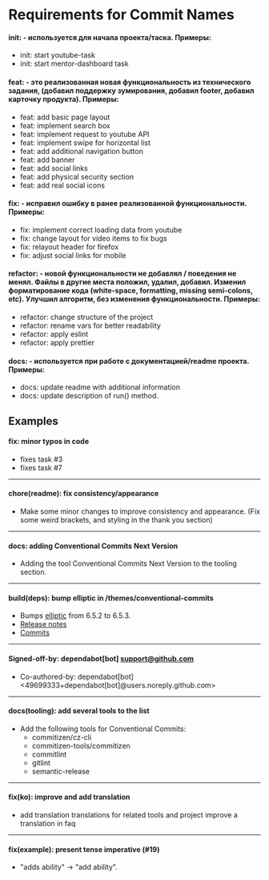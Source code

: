 # Requirements for Commit Names

#### init: - используется для начала проекта/таска. Примеры:
+ init: start youtube-task
+ init: start mentor-dashboard task

#### feat: - это реализованная новая функциональность из технического задания, (добавил поддержку зумирования, добавил footer, добавил карточку продукта). Примеры:

+ feat: add basic page layout
+ feat: implement search box 
+ feat: implement request to youtube API
+ feat: implement swipe for horizontal list
+ feat: add additional navigation button
+ feat: add banner
+ feat: add social links
+ feat: add physical security section
+ feat: add real social icons

#### fix: - исправил ошибку в ранее реализованной функциональности. Примеры:

+ fix: implement correct loading data from youtube
+ fix: change layout for video items to fix bugs
+ fix: relayout header for firefox
+ fix: adjust social links for mobile

#### refactor: - новой функциональности не добавлял / поведения не менял. Файлы в другие места положил, удалил, добавил. Изменил форматирование кода (white-space, formatting, missing semi-colons, etc). Улучшил алгоритм, без изменения функциональности. Примеры:

+ refactor: change structure of the project
+ refactor: rename vars for better readability
+ refactor: apply eslint
+ refactor: apply prettier

#### docs: - используется при работе с документацией/readme проекта. Примеры:

+ docs: update readme with additional information
+ docs: update description of run() method.


## Examples

#### fix: minor typos in code
* fixes task #3
* fixes task #7

---

#### chore(readme): fix consistency/appearance
* Make some minor changes to improve consistency and appearance. (Fix some weird brackets, and styling in the thank you section)

---

#### docs: adding Conventional Commits Next Version
* Adding the tool Conventional Commits Next Version to the tooling section.

---

#### build(deps): bump elliptic in /themes/conventional-commits
* Bumps [elliptic](https://github.com/indutny/elliptic) from 6.5.2 to 6.5.3.
* [Release notes](https://github.com/indutny/elliptic/releases)
* [Commits](indutny/elliptic@v6.5.2...v6.5.3)

---

#### Signed-off-by: dependabot[bot] <support@github.com>
* Co-authored-by: dependabot[bot] <49699333+dependabot[bot]@users.noreply.github.com>

---

#### docs(tooling): add several tools to the list
* Add the following tools for Conventional Commits:
    * commitizen/cz-cli
    * commitizen-tools/commitizen
    * commitlint
    * gitlint
    * semantic-release

--- 

#### fix(ko): improve and add translation
* add translation translations for related tools and project
improve a translation in faq

---

#### fix(example): present tense imperative (#19)
* "adds ability" -> "add ability".
